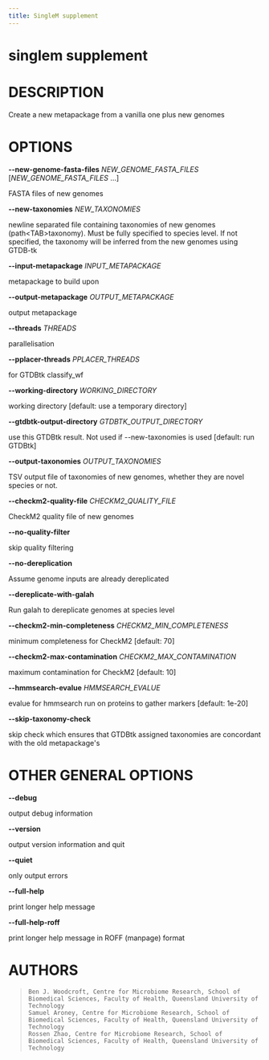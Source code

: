 ```yaml
---
title: SingleM supplement
---
```

# singlem supplement

DESCRIPTION
===========

Create a new metapackage from a vanilla one plus new genomes

OPTIONS
=======

**\--new-genome-fasta-files** *NEW_GENOME_FASTA_FILES* [*NEW_GENOME_FASTA_FILES* \...]

  FASTA files of new genomes

**\--new-taxonomies** *NEW_TAXONOMIES*

  newline separated file containing taxonomies of new genomes
    (path\<TAB\>taxonomy). Must be fully specified to species level. If
    not specified, the taxonomy will be inferred from the new genomes
    using GTDB-tk

**\--input-metapackage** *INPUT_METAPACKAGE*

  metapackage to build upon

**\--output-metapackage** *OUTPUT_METAPACKAGE*

  output metapackage

**\--threads** *THREADS*

  parallelisation

**\--pplacer-threads** *PPLACER_THREADS*

  for GTDBtk classify_wf

**\--working-directory** *WORKING_DIRECTORY*

  working directory [default: use a temporary directory]

**\--gtdbtk-output-directory** *GTDBTK_OUTPUT_DIRECTORY*

  use this GTDBtk result. Not used if \--new-taxonomies is used
    [default: run GTDBtk]

**\--output-taxonomies** *OUTPUT_TAXONOMIES*

  TSV output file of taxonomies of new genomes, whether they are novel
    species or not.

**\--checkm2-quality-file** *CHECKM2_QUALITY_FILE*

  CheckM2 quality file of new genomes

**\--no-quality-filter**

  skip quality filtering

**\--no-dereplication**

  Assume genome inputs are already dereplicated

**\--dereplicate-with-galah**

  Run galah to dereplicate genomes at species level

**\--checkm2-min-completeness** *CHECKM2_MIN_COMPLETENESS*

  minimum completeness for CheckM2 [default: 70]

**\--checkm2-max-contamination** *CHECKM2_MAX_CONTAMINATION*

  maximum contamination for CheckM2 [default: 10]

**\--hmmsearch-evalue** *HMMSEARCH_EVALUE*

  evalue for hmmsearch run on proteins to gather markers [default:
    1e-20]

**\--skip-taxonomy-check**

  skip check which ensures that GTDBtk assigned taxonomies are
    concordant with the old metapackage\'s

OTHER GENERAL OPTIONS
=====================

**\--debug**

  output debug information

**\--version**

  output version information and quit

**\--quiet**

  only output errors

**\--full-help**

  print longer help message

**\--full-help-roff**

  print longer help message in ROFF (manpage) format

AUTHORS
=======

>     Ben J. Woodcroft, Centre for Microbiome Research, School of Biomedical Sciences, Faculty of Health, Queensland University of Technology
>     Samuel Aroney, Centre for Microbiome Research, School of Biomedical Sciences, Faculty of Health, Queensland University of Technology
>     Rossen Zhao, Centre for Microbiome Research, School of Biomedical Sciences, Faculty of Health, Queensland University of Technology

